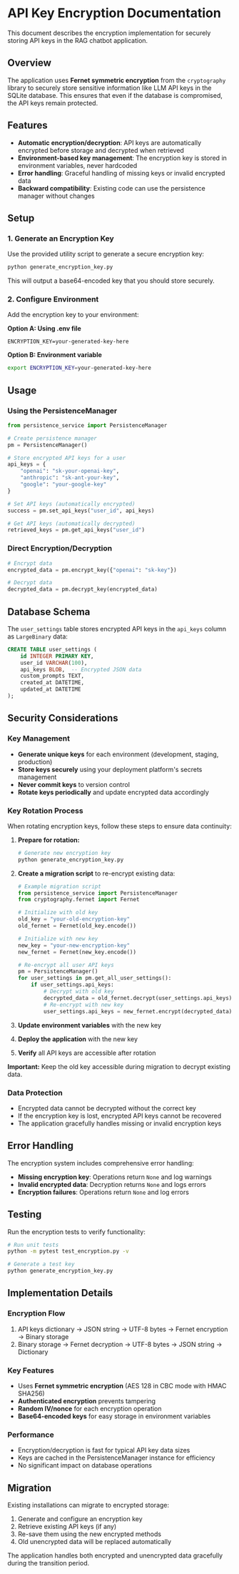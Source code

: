 # API Key Encryption Documentation

This document describes the encryption implementation for securely storing API keys in the RAG chatbot application.

## Overview

The application uses **Fernet symmetric encryption** from the `cryptography` library to securely store sensitive information like LLM API keys in the SQLite database. This ensures that even if the database is compromised, the API keys remain protected.

## Features

- **Automatic encryption/decryption**: API keys are automatically encrypted before storage and decrypted when retrieved
- **Environment-based key management**: The encryption key is stored in environment variables, never hardcoded
- **Error handling**: Graceful handling of missing keys or invalid encrypted data
- **Backward compatibility**: Existing code can use the persistence manager without changes

## Setup

### 1. Generate an Encryption Key

Use the provided utility script to generate a secure encryption key:

```bash
python generate_encryption_key.py
```

This will output a base64-encoded key that you should store securely.

### 2. Configure Environment

Add the encryption key to your environment:

**Option A: Using .env file**
```env
ENCRYPTION_KEY=your-generated-key-here
```

**Option B: Environment variable**
```bash
export ENCRYPTION_KEY=your-generated-key-here
```

## Usage

### Using the PersistenceManager

```python
from persistence_service import PersistenceManager

# Create persistence manager
pm = PersistenceManager()

# Store encrypted API keys for a user
api_keys = {
    "openai": "sk-your-openai-key",
    "anthropic": "sk-ant-your-key",
    "google": "your-google-key"
}

# Set API keys (automatically encrypted)
success = pm.set_api_keys("user_id", api_keys)

# Get API keys (automatically decrypted)
retrieved_keys = pm.get_api_keys("user_id")
```

### Direct Encryption/Decryption

```python
# Encrypt data
encrypted_data = pm.encrypt_key({"openai": "sk-key"})

# Decrypt data
decrypted_data = pm.decrypt_key(encrypted_data)
```

## Database Schema

The `user_settings` table stores encrypted API keys in the `api_keys` column as `LargeBinary` data:

```sql
CREATE TABLE user_settings (
    id INTEGER PRIMARY KEY,
    user_id VARCHAR(100),
    api_keys BLOB,  -- Encrypted JSON data
    custom_prompts TEXT,
    created_at DATETIME,
    updated_at DATETIME
);
```

## Security Considerations

### Key Management
- **Generate unique keys** for each environment (development, staging, production)
- **Store keys securely** using your deployment platform's secrets management
- **Never commit keys** to version control
- **Rotate keys periodically** and update encrypted data accordingly

### Key Rotation Process
When rotating encryption keys, follow these steps to ensure data continuity:

1. **Prepare for rotation:**
   ```bash
   # Generate new encryption key
   python generate_encryption_key.py
   ```

2. **Create a migration script** to re-encrypt existing data:
   ```python
   # Example migration script
   from persistence_service import PersistenceManager
   from cryptography.fernet import Fernet
   
   # Initialize with old key
   old_key = "your-old-encryption-key"
   old_fernet = Fernet(old_key.encode())
   
   # Initialize with new key  
   new_key = "your-new-encryption-key"
   new_fernet = Fernet(new_key.encode())
   
   # Re-encrypt all user API keys
   pm = PersistenceManager()
   for user_settings in pm.get_all_user_settings():
       if user_settings.api_keys:
           # Decrypt with old key
           decrypted_data = old_fernet.decrypt(user_settings.api_keys)
           # Re-encrypt with new key
           user_settings.api_keys = new_fernet.encrypt(decrypted_data)
   ```

3. **Update environment variables** with the new key
4. **Deploy the application** with the new key
5. **Verify** all API keys are accessible after rotation

**Important:** Keep the old key accessible during migration to decrypt existing data.

### Data Protection
- Encrypted data cannot be decrypted without the correct key
- If the encryption key is lost, encrypted API keys cannot be recovered
- The application gracefully handles missing or invalid encryption keys

## Error Handling

The encryption system includes comprehensive error handling:

- **Missing encryption key**: Operations return `None` and log warnings
- **Invalid encrypted data**: Decryption returns `None` and logs errors
- **Encryption failures**: Operations return `None` and log errors

## Testing

Run the encryption tests to verify functionality:

```bash
# Run unit tests
python -m pytest test_encryption.py -v

# Generate a test key
python generate_encryption_key.py
```

## Implementation Details

### Encryption Flow
1. API keys dictionary → JSON string → UTF-8 bytes → Fernet encryption → Binary storage
2. Binary storage → Fernet decryption → UTF-8 bytes → JSON string → Dictionary

### Key Features
- Uses **Fernet symmetric encryption** (AES 128 in CBC mode with HMAC SHA256)
- **Authenticated encryption** prevents tampering
- **Random IV/nonce** for each encryption operation
- **Base64-encoded keys** for easy storage in environment variables

### Performance
- Encryption/decryption is fast for typical API key data sizes
- Keys are cached in the PersistenceManager instance for efficiency
- No significant impact on database operations

## Migration

Existing installations can migrate to encrypted storage:

1. Generate and configure an encryption key
2. Retrieve existing API keys (if any)
3. Re-save them using the new encrypted methods
4. Old unencrypted data will be replaced automatically

The application handles both encrypted and unencrypted data gracefully during the transition period.